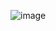 ![image](https://github.com/naveen-uppala/Jenkins/assets/36377958/d16a889f-455f-40cc-98b3-61bf395f5745)
